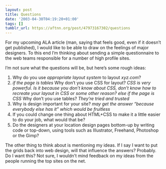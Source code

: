 ```yaml
---
layout: post
title: Questions
date: '2003-04-30T04:19:20+01:00'
tags: []
tumblr_url: https://aftnn.org/post/47973167302/questions
---
```

<p>For my upcoming ALA article (man, saying that feels good, even if it doesn&rsquo;t get published), I would like to be able to draw on the feelings of major designers. To this end I&rsquo;m thinking about sending a simple questionnaire to the web teams responsible for a number of high profile sites.</p>
<p>I&rsquo;m not sure what the questions will be, but here&rsquo;s some rough ideas:</p>
<ol>
<li>Why do you use <em>appropriate layout system</em> to layout <em>xyz.com</em>?</li>
<li><em>if the page is tables</em> Why don&rsquo;t you use CSS for layout? <em>CSS is very powerful. Is it because you don&rsquo;t know about CSS, don&rsquo;t know how to recreate your layout in CSS or some other reason?</em> <em>else if the page is CSS</em> Why don&rsquo;t you use tables? <em>They&rsquo;re tried and trusted</em></li>
<li>Why is design important for your site? <em>may get the answer &ldquo;because everybody else has it&rdquo; which would be fruitless</em></li>
<li>If you could change one thing about HTML+CSS to make it a little easier to do your job, what would that be?</li>
<li>Do the designers at your location design pages bottom-up by writing code or top-down, using tools such as Illustrator, Freehand, Photoshop or the Gimp?</li>
</ol>
<p>The other thing to think about is mentioning my ideas. If I say I want to put the grids back into web design, will that influence the answers? Probably. Do I want this? Not sure, I wouldn&rsquo;t mind feedback on my ideas from the people running the top sites on the net.</p>
